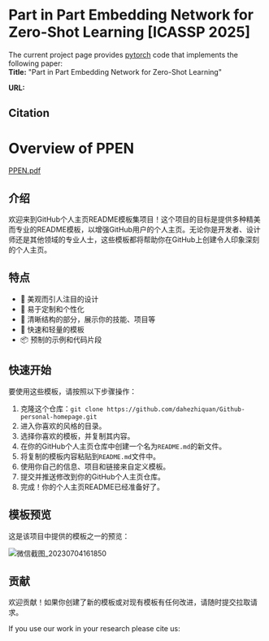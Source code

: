 # Part in Part Embedding Network for Zero-Shot Learning [ICASSP 2025]
The current project page provides [pytorch](http://pytorch.org/) code that implements the following paper:   
**Title:**      "Part in Part Embedding Network for Zero-Shot Learning"

**URL:**   

## Citation



# Overview of PPEN

[PPEN.pdf](https://github.com/user-attachments/files/18309627/PPEN.pdf)


## 介绍

欢迎来到GitHub个人主页README模板集项目！这个项目的目标是提供多种精美而专业的README模板，以增强GitHub用户的个人主页。无论你是开发者、设计师还是其他领域的专业人士，这些模板都将帮助你在GitHub上创建令人印象深刻的个人主页。

## 特点

- 🌈 美观而引人注目的设计
- 🎨 易于定制和个性化
- 📄 清晰结构的部分，展示你的技能、项目等
- 🚀 快速和轻量的模板
- 📦 预制的示例和代码片段

## 快速开始

要使用这些模板，请按照以下步骤操作：

1. 克隆这个仓库：`git clone https://github.com/dahezhiquan/Github-personal-homepage.git`
2. 进入你喜欢的风格的目录。
3. 选择你喜欢的模板，并复制其内容。
4. 在你的GitHub个人主页仓库中创建一个名为`README.md`的新文件。
5. 将复制的模板内容粘贴到`README.md`文件中。
6. 使用你自己的信息、项目和链接来自定义模板。
7. 提交并推送修改到你的GitHub个人主页仓库。
8. 完成！你的个人主页README已经准备好了。

## 模板预览

这是该项目中提供的模板之一的预览：

![微信截图_20230704161850](https://github.com/dahezhiquan/Github-personal-homepage/assets/76278560/9c872155-5719-4cfa-a161-eccd1b64d5ab)


## 贡献

欢迎贡献！如果你创建了新的模板或对现有模板有任何改进，请随时提交拉取请求。

If you use our work in your research please cite us:

